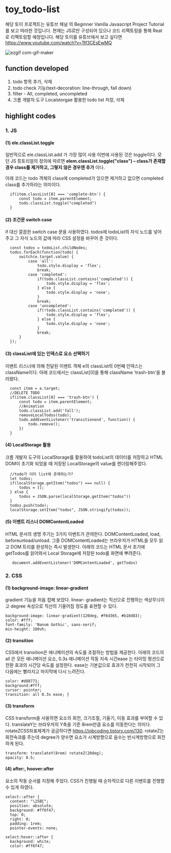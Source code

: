 # toy_todo-list
해당 토이 프로젝트는 유튜브 채널 <Dev Ed> 의 Beginner Vanilla Javascript Project Tutorial를 보고 따라한 것입니다. 현재는 JS로만 구성되어 있으나 코드 리팩토링을 통해 Reat로 리팩토링할 예정입니다.
해당 토이를 유튜브에서 보고 싶다면 https://www.youtube.com/watch?v=Ttf3CEsEwMQ

![ezgif com-gif-maker](https://user-images.githubusercontent.com/87353284/138810042-07e73073-467c-4cb8-b443-6ca3a4731d77.gif)

## function developed
  1. todo 항목 추가, 삭제
  2. todo check 기능(text-decoration: line-through, fall down)
  3. filter - All, completed, uncompleted
  4. 크롬 개발자 도구 Localstorgae 활용한 todo list 저장, 삭제

## highlight codes
  
### 1. JS
  
  #### (1) ele.classList.toggle
  
  일반적으로 ele.classList.add 가 가장 많이 사용
  이번에 사용된 것은 toggle이다.
  모던 JS 튜토리얼의 정의에 따르면
  **elem.classList.toggle("class") – class가 존재할 경우 class를 제거하고, 그렇지 않은 경우엔 추가**
  이다.
  
  아래 코드는 todo 객체의 class에 completed가 있으면 제거하고 없으면 completed class를 추가하라는 의미이다.
  
  ```   //CHEKCH MARK
    if(item.classList[0] === 'complete-btn') {
        const todo = item.parentElement;
        todo.classList.toggle("completed")
    }
  ```
  
  #### (2) 조건문 switch case
  
  if 대신 깔끔한 switch case 문을 사용하였다. todos에 todoList의 자식 노드를 넣어주고 그 자식 노드의 값에 따라 CSS 설정을 바꾸어 준 것이다.
  
  ```function filterTodo(e) {
    const todos = todoList.childNodes;
    todos.forEach(function(todo) {
        switch(e.target.value) {
            case 'all':
                todo.style.display = 'flex';
                break;
            case 'completed':
                if(todo.classList.contains('completed')) {
                    todo.style.display = 'flex';
                } else {
                    todo.style.display = 'none';
                }
                break;
            case 'uncompleted':
                if(!todo.classList.contains('completed')) {
                    todo.style.display = 'flex';
                } else {
                    todo.style.display = 'none';
                }
                break;
        }
    });
  ```
  #### (3) classList에 있는 인덱스로 요소 선택하기
  
  이벤트 리스너에 의해 전달된 이벤트 객체 e의 classList의 0번째 인덱스는 className이다. 아래 코드에서는 classList[0]을 통해 className 'trash-btn'을 불러왔다.
  
  ```function deleteCheck(e) {
    const item = e.target;
    //DELETE TODO
    if(item.classList[0] === 'trash-btn') {
        const todo = item.parentElement;
        //Animation
        todo.classList.add('fall');
        removeLocalTodos(todo);
        todo.addEventListener('transitionend', function() {
            todo.remove();
        })
    }
  ```
  
  #### (4) LocalStorage 활용
  
  크롬 개발자 도구의 LocalStorage를 활용하여 todoList의 데이터를 저장하고 HTML DOM이 초기화 되었을 때 저장된 LocalStorage의 value를 렌더링해주었다.
  
  ```function saveLocalTodos(todo) {
    //todo가 이미 list에 존재하는가?
    let todos;
    if(localStorage.getItem("todos") === null) {
        todos = [];
    } else {
        todos = JSON.parse(localStorage.getItem("todos"))
    }
    todos.push(todo);
    localStorage.setItem("todos", JSON.stringify(todos));
  ```
  
  #### (5) 이벤트 리스너 DOMContentLoaded
  
  HTML 문서의 생명 주기는 3가지 이벤트가 관여한다. DOMContentLoaded, load, beforeunload/unload.
  그중 DOMContentLoaded는  브라우저가 HTML을 모두 읽고 DOM 트리를 완성하는 즉시 발생한다.
  아래의 코드는 HTML 문서 초기에 getTodos를 읽어와서 Local Storage에 저장된 todo를 화면에 뿌려준다.
  
  ```//Event Listeners
     document.addEventListener('DOMContentLoaded', getTodos)
  ```
  
### 2. CSS
  
  #### (1) background-image: linear-gradient
  gradient 기능을 처음 접해 보았다. linear- gradient는 직선으로 진행하는 색상무늬이고 degree 속성으로 직선의 기울어짐 정도를 표현할 수 있다.
  
  ```
  background-image: linear-gradient(120deg, #f6d365, #b18d83);
  color: #fff;
  font-family: 'Nanum Gothic', sans-serif;
  min-height: 100vh;
  ```
  
  #### (2) transition
  CSS에서 transition은 애니메이션의 속도를 조절하는 방법을 제공한다. 아래의 코드의 all 은 모든 애니메이션 요소, 0.3s 애니메이션 작동 지속 시간ease 는 타이밍 펑션으로 전환 효과의 시간당 속도를 설정한다.
  ease는 기본값으로 효과가 천천히 시작되어 그 다음에는 빨라지고 마지막에 다시 느려진다.
  
  ```
  color: #d88771;
  background:#fff;
  cursor: pointer;
  transition: all 0.3s ease; }
  ```
  
  #### (3) transform
  CSS transform을 사용하면 요소의 회전, 크기조절, 기울기, 이동 효과를 부여할 수 있다. translateY는 브라우저의 Y축을 기준 8rem만큼 요소를 이동한다는 의미다. 
  rotateZCSS좌표체계가 궁금하다면 https://jobcoding.tistory.com/130. rotateZ는 회전속과를 주는데 degree가 양수면 요소가 시계방향으로 음수는 반시계방향으로 회전하게 된다.
  
  ```
  transform: translateY(8rem) rotateZ(20deg);
  opacity: 0.5;
  ```
  
  #### (4) after:, hoover:after
  요소의 작동 순서를 지정해 주었다. CSS가 진행될 때 순차적으로 다른 이벤트를 진행할 수 있게 하였다.
  ```
  select::after {
    content: "\25BC";
    position: absolute;
    background: #ff6f47;
    top: 0;
    right: 0;
    padding: 1rem;
    pointer-events: none;

  select:hover::after {
    background: white;
    color: #ff6f47;
  ```
  
